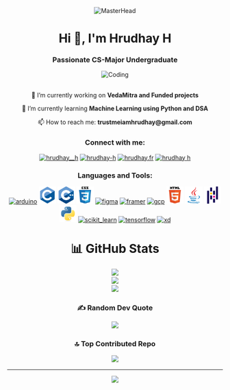 
<div align="center">
    <img src="https://miro.medium.com/v2/resize:fit:1400/format:webp/1*0N8CVKix7OGfBDsgh9DzrQ.gif" alt="MasterHead" />
    <h1>Hi 👋, I'm Hrudhay H</h1>
    <h3>Passionate CS-Major Undergraduate</h3>
    <img alt="Coding" width="400" src="https://raw.githubusercontent.com/gist/vininjr/d29bb07bdadb41e4b0923bc8fa748b1a/raw/88f20c9d749d756be63f22b09f3c4ac570bc5101/programming.gif">
    <br><br>
  

   <p>🔭 I’m currently working on <strong>VedaMitra and Funded projects</strong></p>
   <p>🌱 I’m currently learning <strong>Machine Learning using Python and DSA</strong></p>
   <p>📫 How to reach me: <strong>trustmeiamhrudhay@gmail.com</strong></p>
    
   <h3>Connect with me:</h3>
    <p>
        <a href="https://twitter.com/hrudhay__h" target="blank"><img src="https://raw.githubusercontent.com/rahuldkjain/github-profile-readme-generator/master/src/images/icons/Social/twitter.svg" alt="hrudhay__h" height="30" width="40" /></a>
        <a href="https://linkedin.com/in/hrudhay-h" target="blank"><img src="https://raw.githubusercontent.com/rahuldkjain/github-profile-readme-generator/master/src/images/icons/Social/linked-in-alt.svg" alt="hrudhay-h" height="30" width="40" /></a>
        <a href="https://instagram.com/hrudhay.fr" target="blank"><img src="https://raw.githubusercontent.com/rahuldkjain/github-profile-readme-generator/master/src/images/icons/Social/instagram.svg" alt="hrudhay.fr" height="30" width="40" /></a>
        <a href="https://www.leetcode.com/hrudhay h" target="blank"><img src="https://raw.githubusercontent.com/rahuldkjain/github-profile-readme-generator/master/src/images/icons/Social/leet-code.svg" alt="hrudhay h" height="30" width="40" /></a>
    </p>

   <h3>Languages and Tools:</h3>
   <p>
        <a href="https://www.arduino.cc/" target="_blank" rel="noreferrer"><img src="https://cdn.worldvectorlogo.com/logos/arduino-1.svg" alt="arduino" width="40" height="40"/></a>
        <a href="https://www.cprogramming.com/" target="_blank" rel="noreferrer"><img src="https://raw.githubusercontent.com/devicons/devicon/master/icons/c/c-original.svg" alt="c" width="40" height="40"/></a>
        <a href="https://www.w3schools.com/cpp/" target="_blank" rel="noreferrer"><img src="https://raw.githubusercontent.com/devicons/devicon/master/icons/cplusplus/cplusplus-original.svg" alt="cplusplus" width="40" height="40"/></a>
        <a href="https://www.w3schools.com/css/" target="_blank" rel="noreferrer"><img src="https://raw.githubusercontent.com/devicons/devicon/master/icons/css3/css3-original-wordmark.svg" alt="css3" width="40" height="40"/></a>
        <a href="https://www.figma.com/" target="_blank" rel="noreferrer"><img src="https://www.vectorlogo.zone/logos/figma/figma-icon.svg" alt="figma" width="40" height="40"/></a>
        <a href="https://www.framer.com/" target="_blank" rel="noreferrer"><img src="https://www.vectorlogo.zone/logos/framer/framer-icon.svg" alt="framer" width="40" height="40"/></a>
        <a href="https://cloud.google.com" target="_blank" rel="noreferrer"><img src="https://www.vectorlogo.zone/logos/google_cloud/google_cloud-icon.svg" alt="gcp" width="40" height="40"/></a>
        <a href="https://www.w3.org/html/" target="_blank" rel="noreferrer"><img src="https://raw.githubusercontent.com/devicons/devicon/master/icons/html5/html5-original-wordmark.svg" alt="html5" width="40" height="40"/></a>
        <a href="https://www.java.com" target="_blank" rel="noreferrer"><img src="https://raw.githubusercontent.com/devicons/devicon/master/icons/java/java-original.svg" alt="java" width="40" height="40"/></a>
        <a href="https://pandas.pydata.org/" target="_blank" rel="noreferrer"><img src="https://raw.githubusercontent.com/devicons/devicon/2ae2a900d2f041da66e950e4d48052658d850630/icons/pandas/pandas-original.svg" alt="pandas" width="40" height="40"/></a>
        <a href="https://www.python.org" target="_blank" rel="noreferrer"><img src="https://raw.githubusercontent.com/devicons/devicon/master/icons/python/python-original.svg" alt="python" width="40" height="40"/></a>
        <a href="https://scikit-learn.org/" target="_blank" rel="noreferrer"><img src="https://upload.wikimedia.org/wikipedia/commons/0/05/Scikit_learn_logo_small.svg" alt="scikit_learn" width="40" height="40"/></a>
        <a href="https://www.tensorflow.org" target="_blank" rel="noreferrer"><img src="https://www.vectorlogo.zone/logos/tensorflow/tensorflow-icon.svg" alt="tensorflow" width="40" height="40"/></a>
        <a href="https://www.adobe.com/products/xd.html" target="_blank" rel="noreferrer"><img src="https://upload.wikimedia.org/wikipedia/commons/thumb/c/c2/Adobe_XD_CC_icon.svg/2101px-Adobe_XD_CC_icon.svg.png" alt="xd" width="40" height="40"/></a>
    </p>
<div align="center">

# 📊 GitHub Stats

![](https://github-readme-stats.vercel.app/api?username=Hrudhay-H&theme=dark&hide_border=false&include_all_commits=true&count_private=false)<br/>
![](https://github-readme-streak-stats.herokuapp.com/?user=Hrudhay-H&theme=dark&hide_border=false)<br/>
![](https://github-readme-stats.vercel.app/api/top-langs/?username=Hrudhay-H&theme=dark&hide_border=false&include_all_commits=true&count_private=false&layout=compact)

### ✍️ Random Dev Quote
![](https://quotes-github-readme.vercel.app/api?type=horizontal&theme=radical)

### 🔝 Top Contributed Repo
![](https://github-contributor-stats.vercel.app/api?username=Hrudhay-H&limit=5&theme=dark&combine_all_yearly_contributions=true)

---

[![](https://visitcount.itsvg.in/api?id=Hrudhay-H&icon=5&color=0)](https://visitcount.itsvg.in)

</div>


